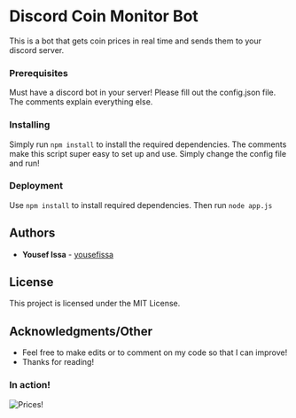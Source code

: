# Discord Coin Monitor Bot

This is a bot that gets coin prices in real time and sends them to your discord server.


### Prerequisites 

Must have a discord bot in your server! Please fill out the config.json file. The comments explain everything else.


### Installing

Simply run `npm install` to install the required dependencies. The comments make this script super easy to set up and use. Simply change the config file and run!


### Deployment

Use `npm install` to install required dependencies. Then run `node app.js`


## Authors

* **Yousef Issa** - [yousefissa](https://github.com/yousefissa)

## License

This project is licensed under the MIT License.

## Acknowledgments/Other

* Feel free to make edits or to comment on my code so that I can improve!
* Thanks for reading!

### In action!

![Prices!](https://user-images.githubusercontent.com/5174173/29491308-722c590e-851d-11e7-96dc-c649e95da7d1.png)
